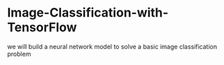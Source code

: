 # Image-Classification-with-TensorFlow
we will build a neural network model to solve a basic image classification problem
